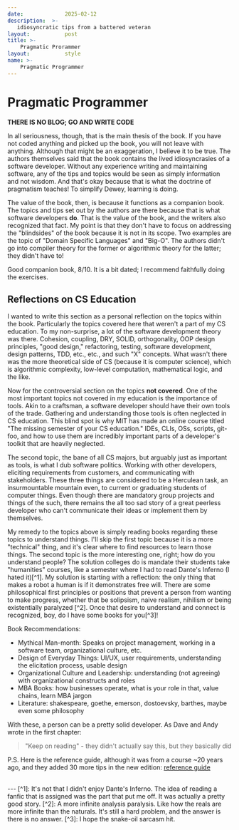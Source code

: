 ```yaml
---
date:             2025-02-12
description:  >-
   idiosyncratic tips from a battered veteran 
layout:           post
title: >-
    Pragmatic Prorammer
layout:           style
name: >-
    Pragmatic Programmer
---
```

# Pragmatic Programmer

**THERE IS NO BLOG; GO AND WRITE CODE**

In all seriousness, though, that is the main thesis of the book. If you have not coded anything and picked up the book, you will not leave with anything. Although that might be an exaggeration, I believe it to be true. The authors themselves said that the book contains the lived idiosyncrasies of a software developer. Without any experience writing and maintaining software, any of the tips and topics would be seen as simply information and not wisdom. And that's okay because that is what the doctrine of pragmatism teaches! To simplify Dewey, learning is doing.

The value of the book, then, is because it functions as a companion book. The topics and tips set out by the authors are there because that is what software developers **do**. That is the value of the book, and the writers also recognized that fact. My point is that they don't have to focus on addressing the "blindsides" of the book because it is not in its scope. Two examples are the topic of "Domain Specific Languages" and "Big-O". The authors didn't go into compiler theory for the former or algorithmic theory for the latter; they didn't have to!

Good companion book, 8/10. It is a bit dated; I recommend faithfully doing the exercises.

## Reflections on CS Education

I wanted to write this section as a personal reflection on the topics within the book. Particularly the topics covered here that weren't a part of my CS education. To my non-surprise, a lot of the software development theory was there. Cohesion, coupling, DRY, SOLID, orthogonality, OOP design principles, "good design," refactoring, testing, software development, design patterns, TDD, etc., etc., and such "X" concepts. What wasn't there was the more theoretical side of CS (because it is computer science), which is algorithmic complexity, low-level computation, mathematical logic, and the like. 

Now for the controversial section on the topics **not covered**. One of the most important topics not covered in my education is the importance of tools. Akin to a craftsman, a software developer should have their own tools of the trade. Gathering and understanding those tools is often neglected in CS education. This blind spot is why MIT has made an online course titled "The missing semester of your CS education." IDEs, CLIs, OSs, scripts, git-foo, and how to use them are incredibly important parts of a developer's toolkit that are heavily neglected.

The second topic, the bane of all CS majors, but arguably just as important as tools, is what I dub software politics. Working with other developers, eliciting requirements from customers, and communicating with stakeholders. These three things are considered to be a Herculean task, an insurmountable mountain even, to current or graduating students of computer things. Even though there are mandatory group projects and things of the such, there remains the all too sad story of a great peerless developer who can't communicate their ideas or implement them by themselves. 

My remedy to the topics above is simply reading books regarding these topics to understand things. I'll skip the first topic because it is a more "technical" thing, and it's clear where to find resources to learn those things. The second topic is the more interesting one, right; how do you understand people? The solution colleges do is mandate their students take "humanities" courses, like a semester where I had to read Dante's Inferno (I hated it)[^1]. My solution is starting with a reflection: the only thing that makes a robot a human is if it demonstrates free will. There are some philosophical first principles or positions that prevent a person from wanting to make progress, whether that be solipsism, naive realism, nihilism or being existentially paralyzed [^2]. Once that desire to understand and connect is recognized, boy, do I have some books for you[^3]! 

Book Recommendations:
* Mythical Man-month: Speaks on project management, working in a software team, organizational culture, etc.
* Design of Everyday Things: UI/UX, user requirements, understanding the elicitation process, usable design 
* Organizational Culture and Leadership: understanding (not agreeing) with organizational constructs and roles
* MBA Books: how businesses operate, what is your role in that, value chains, learn MBA jargon
* Literature: shakespeare, goethe, emerson, dostoevsky, barthes, maybe even some philosophy

With these, a person can be a pretty solid developer. As Dave and Andy wrote in the first chapter:

> "Keep on reading" - they didn't actually say this, but they basically did

P.S. Here is the reference guide, although it was from a course ~20 years ago, and they added 30 more tips in the new edition: [reference guide](https://www.khoury.northeastern.edu/home/lieber/courses/csg110/sp08/Pragmatic%20Quick%20Reference.htm)

<br/>
---
[^1]: It's not that I didn't enjoy Dante's Inferno. The idea of reading a fanfic that is assigned was the part that put me off. It was actually a pretty good story.
[^2]: A more infinite analysis paralysis. Like how the reals are more infinite than the naturals. It's still a hard problem, and the answer is there is no answer.
[^3]: I hope the snake-oil sarcasm hit.
